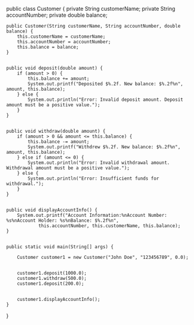 public class Customer {
    private String customerName;
    private String accountNumber;
    private double balance;

    
    public Customer(String customerName, String accountNumber, double balance) {
        this.customerName = customerName;
        this.accountNumber = accountNumber;
        this.balance = balance;
    }

    
    public void deposit(double amount) {
        if (amount > 0) {
            this.balance += amount;
            System.out.printf("Deposited $%.2f. New balance: $%.2f%n", amount, this.balance);
        } else {
            System.out.println("Error: Invalid deposit amount. Deposit amount must be a positive value.");
        }
    }

   
    public void withdraw(double amount) {
        if (amount > 0 && amount <= this.balance) {
            this.balance -= amount;
            System.out.printf("Withdrew $%.2f. New balance: $%.2f%n", amount, this.balance);
        } else if (amount <= 0) {
            System.out.println("Error: Invalid withdrawal amount. Withdrawal amount must be a positive value.");
        } else {
            System.out.println("Error: Insufficient funds for withdrawal.");
        }
    }

    
    public void displayAccountInfo() {
        System.out.printf("Account Information:%nAccount Number: %s%nAccount Holder: %s%nBalance: $%.2f%n",
                this.accountNumber, this.customerName, this.balance);
    }

    
    public static void main(String[] args) {
        
        Customer customer1 = new Customer("John Doe", "123456789", 0.0);

        
        customer1.deposit(1000.0);
        customer1.withdraw(500.0);
        customer1.deposit(200.0);

        
        customer1.displayAccountInfo();
    }
}
